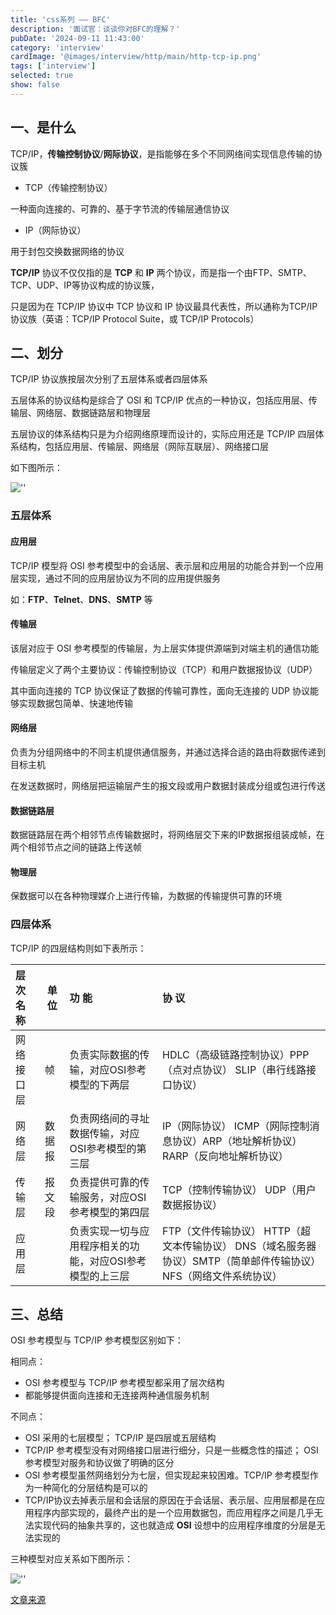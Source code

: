 ```yaml
---
title: 'css系列 —— BFC'
description: '面试官：谈谈你对BFC的理解？'
pubDate: '2024-09-11 11:43:00'
category: 'interview'
cardImage: '@images/interview/http/main/http-tcp-ip.png'
tags: ['interview']
selected: true
show: false
---
```


## 一、是什么

TCP/IP，**传输控制协议**/**网际协议**，是指能够在多个不同网络间实现信息传输的协议簇

- TCP（传输控制协议）

一种面向连接的、可靠的、基于字节流的传输层通信协议

- IP（网际协议）

用于封包交换数据网络的协议

**TCP/IP** 协议不仅仅指的是 **TCP** 和 **IP** 两个协议，而是指一个由FTP、SMTP、TCP、UDP、IP等协议构成的协议簇，

只是因为在 TCP/IP 协议中 TCP 协议和 IP 协议最具代表性，所以通称为TCP/IP协议族（英语：TCP/IP Protocol Suite，或 TCP/IP Protocols）

## 二、划分

TCP/IP 协议族按层次分别了五层体系或者四层体系

五层体系的协议结构是综合了 OSI 和 TCP/IP 优点的一种协议，包括应用层、传输层、网络层、数据链路层和物理层

五层协议的体系结构只是为介绍网络原理而设计的，实际应用还是 TCP/IP 四层体系结构，包括应用层、传输层、网络层（网际互联层）、网络接口层

如下图所示：

![''](@images/interview/http/http-tcp-ip/image.png)

### 五层体系

#### 应用层

TCP/IP 模型将 OSI 参考模型中的会话层、表示层和应用层的功能合并到一个应用层实现，通过不同的应用层协议为不同的应用提供服务

如：**FTP**、**Telnet**、**DNS**、**SMTP** 等

#### 传输层

该层对应于 OSI 参考模型的传输层，为上层实体提供源端到对端主机的通信功能

传输层定义了两个主要协议：传输控制协议（TCP）和用户数据报协议（UDP）

其中面向连接的 TCP 协议保证了数据的传输可靠性，面向无连接的 UDP 协议能够实现数据包简单、快速地传输

#### 网络层

负责为分组网络中的不同主机提供通信服务，并通过选择合适的路由将数据传递到目标主机

在发送数据时，网络层把运输层产生的报文段或用户数据封装成分组或包进行传送

#### 数据链路层

数据链路层在两个相邻节点传输数据时，将网络层交下来的IP数据报组装成帧，在两个相邻节点之间的链路上传送帧

#### 物理层

保数据可以在各种物理媒介上进行传输，为数据的传输提供可靠的环境

### 四层体系

TCP/IP 的四层结构则如下表所示：

| 层次名称   | 单位   | 功 能                                                     | 协 议                                                                                                           |
| :--------- | ------ | :-------------------------------------------------------- | :-------------------------------------------------------------------------------------------------------------- |
| 网络接口层 | 帧     | 负责实际数据的传输，对应OSI参考模型的下两层               | HDLC（高级链路控制协议）PPP（点对点协议） SLIP（串行线路接口协议）                                              |
| 网络层     | 数据报 | 负责网络间的寻址数据传输，对应OSI参考模型的第三层         | IP（网际协议） ICMP（网际控制消息协议）ARP（地址解析协议） RARP（反向地址解析协议）                             |
| 传输层     | 报文段 | 负责提供可靠的传输服务，对应OSI参考模型的第四层           | TCP（控制传输协议） UDP（用户数据报协议）                                                                       |
| 应用层     |        | 负责实现一切与应用程序相关的功能，对应OSI参考模型的上三层 | FTP（文件传输协议） HTTP（超文本传输协议） DNS（域名服务器协议）SMTP（简单邮件传输协议）NFS（网络文件系统协议） |

## 三、总结

OSI 参考模型与 TCP/IP 参考模型区别如下：

相同点：

- OSI 参考模型与 TCP/IP 参考模型都采用了层次结构
- 都能够提供面向连接和无连接两种通信服务机制

不同点：

- OSI 采用的七层模型； TCP/IP 是四层或五层结构
- TCP/IP 参考模型没有对网络接口层进行细分，只是一些概念性的描述； OSI 参考模型对服务和协议做了明确的区分
- OSI 参考模型虽然网络划分为七层，但实现起来较困难。TCP/IP 参考模型作为一种简化的分层结构是可以的
- TCP/IP协议去掉表示层和会话层的原因在于会话层、表示层、应用层都是在应用程序内部实现的，最终产出的是一个应用数据包，而应用程序之间是几乎无法实现代码的抽象共享的，这也就造成 **OSI** 设想中的应用程序维度的分层是无法实现的

三种模型对应关系如下图所示：

![''](@images/interview/http/http-tcp-ip/image2.png)

[文章来源](https://vue3js.cn/interview/http/TCP_IP.html)
